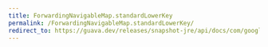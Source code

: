 ```yaml
---
title: ForwardingNavigableMap.standardLowerKey
permalink: /ForwardingNavigableMap.standardLowerKey/
redirect_to: https://guava.dev/releases/snapshot-jre/api/docs/com/google/common/collect/ForwardingNavigableMap.html#standardLowerKey-K-
---
```

